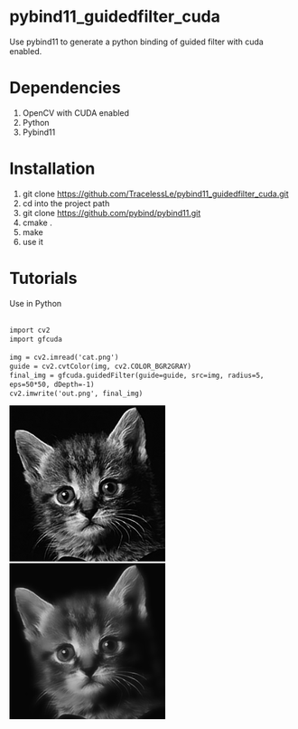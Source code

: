 # pybind11_guidedfilter_cuda
Use pybind11 to generate a python binding of guided filter with cuda enabled.

# Dependencies
1. OpenCV with CUDA enabled
2. Python
3. Pybind11

# Installation
1. git clone https://github.com/TracelessLe/pybind11_guidedfilter_cuda.git
2. cd into the project path
3. git clone https://github.com/pybind/pybind11.git
4. cmake .
5. make
6. use it

# Tutorials
Use in Python
```

import cv2
import gfcuda

img = cv2.imread('cat.png')
guide = cv2.cvtColor(img, cv2.COLOR_BGR2GRAY)
final_img = gfcuda.guidedFilter(guide=guide, src=img, radius=5, eps=50*50, dDepth=-1)
cv2.imwrite('out.png', final_img)

```

![input](https://github.com/TracelessLe/pybind11_guidedfilter_cuda/raw/master/cat.png) ![output](https://github.com/TracelessLe/pybind11_guidedfilter_cuda/raw/master/out.png)
